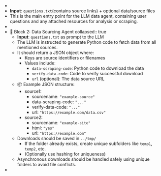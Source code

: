 -
- **Input**: `questions.txt`(contains source links) + optional data/source files
- This is the main entry point for the LLM data agent, containing user questions and any attached resources for analysis or scraping.
-
- 🔹 Block 2: Data Sourcing Agent
  collapsed:: true
	- **Input**: `questions.txt` as prompt to the LLM
	- The LLM is instructed to generate Python code to fetch data from all mentioned sources.
	- It should return a JSON object where:
		- Keys are source identifiers or filenames
		- Values include:
			- `data-scraping-code`: Python code to download the data
			- `verify-data-code`: Code to verify successful download
			- `url` (optional): The data source URL
	- 📦 Example JSON structure:
		- source1:
			- sourcename: `"example-source"`
			- data-scraping-code: `"..."`
			- verify-data-code: `"..."`
			- url: `"https://example.com/data.csv"`
		- source2:
			- sourcename: `"example-site"`
			- html: `"yes"`
			- url: `"https://example.com"`
	- Downloads should be saved in `../tmp/`
		- If the folder already exists, create unique subfolders like `temp1`, `temp2`, etc.
		- (Optionally use hashing for uniqueness)
	- Asynchronous downloads should be handled safely using unique folders to avoid file conflicts.
-